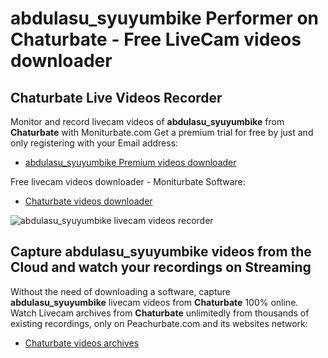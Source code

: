# abdulasu_syuyumbike Performer on Chaturbate - Free LiveCam videos downloader

## Chaturbate Live Videos Recorder

Monitor and record livecam videos of **abdulasu_syuyumbike** from **Chaturbate** with Moniturbate.com
Get a premium trial for free by just and only registering with your Email address:
* [abdulasu_syuyumbike Premium videos downloader](https://moniturbate.com/request-demo-licence-key.html)

Free livecam videos downloader - Moniturbate Software:
* [Chaturbate videos downloader](https://moniturbate.com/moniturbate-download-software.html)

![abdulasu_syuyumbike livecam videos recorder](https://peachurnet.com/templates/moniturbate-software.png)


## Capture abdulasu_syuyumbike videos from the Cloud and watch your recordings on Streaming

Without the need of downloading a software, capture **abdulasu_syuyumbike** livecam videos from **Chaturbate** 100% online.
Watch Livecam archives from **Chaturbate** unlimitedly from thousands of existing recordings, only on Peachurbate.com and its websites network:
* [Chaturbate videos archives](https://peachurnet.com/)
